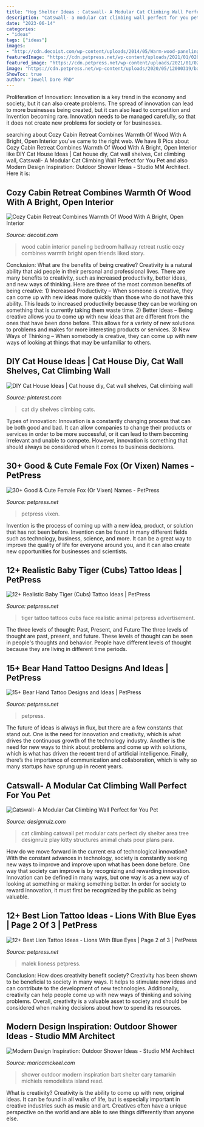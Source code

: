 ```yaml
---
title: "Hog Shelter Ideas : Catswall- A Modular Cat Climbing Wall Perfect For You Pet"
description: "Catswall- a modular cat climbing wall perfect for you pet"
date: "2023-06-14"
categories:
- "ideas"
tags: ["ideas"]
images:
- "http://cdn.decoist.com/wp-content/uploads/2014/05/Warm-wood-paneling-in-the-hallway-leading-to-the-bedroom.jpg"
featuredImage: "https://cdn.petpress.net/wp-content/uploads/2021/01/02074507/Female-fox-names.jpg"
featured_image: "https://cdn.petpress.net/wp-content/uploads/2021/01/02074507/Female-fox-names.jpg"
image: "https://cdn.petpress.net/wp-content/uploads/2020/05/12000319/baby-tiger-tattoo-shoulder-art.jpg"
ShowToc: true
author: "Jewell Dare PhD"
---
```



Proliferation of Innovation:
Innovation is a key trend in the economy and society, but it can also create problems. The spread of innovation can lead to more businesses being created, but it can also lead to competition and Invention becoming rare. Innovation needs to be managed carefully, so that it does not create new problems for society or for businesses.

	

		
searching about Cozy Cabin Retreat Combines Warmth Of Wood With A Bright, Open Interior you've came to the right web. We have 8 Pics about Cozy Cabin Retreat Combines Warmth Of Wood With A Bright, Open Interior like DIY Cat House Ideas | Cat house diy, Cat wall shelves, Cat climbing wall, Catswall- A Modular Cat Climbing Wall Perfect for You Pet and also Modern Design Inspiration: Outdoor Shower Ideas - Studio MM Architect. Here it is:
		
    
## Cozy Cabin Retreat Combines Warmth Of Wood With A Bright, Open Interior

<img loading=lazy src="http://cdn.decoist.com/wp-content/uploads/2014/05/Warm-wood-paneling-in-the-hallway-leading-to-the-bedroom.jpg" onerror="this.onerror=null;this.src='https://tse4.mm.bing.net/th?id=OIP.N0QXnN7accSjIBEXdzooPgHaKt&amp;pid=15.1';" alt="Cozy Cabin Retreat Combines Warmth Of Wood With A Bright, Open Interior">

_Source: decoist.com_

>wood cabin interior paneling bedroom hallway retreat rustic cozy combines warmth bright open friends liked story. 

	

Conclusion: What are the benefits of being creative?
Creativity is a natural ability that aid people in their personal and professional lives. There are many benefits to creativity, such as increased productivity, better ideas, and new ways of thinking. Here are three of the most common benefits of being creative: 1) Increased Productivity – When someone is creative, they can come up with new ideas more quickly than those who do not have this ability. This leads to increased productivity because they can be working on something that is currently taking them waste time. 2) Better Ideas – Being creative allows you to come up with new ideas that are different from the ones that have been done before. This allows for a variety of new solutions to problems and makes for more interesting products or services. 3) New Ways of Thinking – When somebody is creative, they can come up with new ways of looking at things that may be unfamiliar to others.

    
## DIY Cat House Ideas | Cat House Diy, Cat Wall Shelves, Cat Climbing Wall

<img loading=lazy src="https://i.pinimg.com/736x/a2/2a/55/a22a551727c2424a9399d37ed5b2bd79.jpg" onerror="this.onerror=null;this.src='https://tse2.mm.bing.net/th?id=OIP.hafRhta3grDROVINuiyhdwHaLH&amp;pid=15.1';" alt="DIY Cat House Ideas | Cat house diy, Cat wall shelves, Cat climbing wall">

_Source: pinterest.com_

>cat diy shelves climbing cats. 

	

Types of innovation:
Innovation is a constantly changing process that can be both good and bad. It can allow companies to change their products or services in order to be more successful, or it can lead to them becoming irrelevant and unable to compete. However, innovation is something that should always be considered when it comes to business decisions.

    
## 30+ Good &amp; Cute Female Fox (Or Vixen) Names - PetPress

<img loading=lazy src="https://cdn.petpress.net/wp-content/uploads/2021/01/02074507/Female-fox-names.jpg" onerror="this.onerror=null;this.src='https://tse2.mm.bing.net/th?id=OIP.CFZuUavMNZ_wWN-gnYt3RQHaLH&amp;pid=15.1';" alt="30+ Good &amp; Cute Female Fox (Or Vixen) Names - PetPress">

_Source: petpress.net_

>petpress vixen. 

	

Invention is the process of coming up with a new idea, product, or solution that has not been before. Invention can be found in many different fields such as technology, business, science, and more. It can be a great way to improve the quality of life for everyone around you, and it can also create new opportunities for businesses and scientists.

    
## 12+ Realistic Baby Tiger (Cubs) Tattoo Ideas | PetPress

<img loading=lazy src="https://cdn.petpress.net/wp-content/uploads/2020/05/12000319/baby-tiger-tattoo-shoulder-art.jpg" onerror="this.onerror=null;this.src='https://tse2.mm.bing.net/th?id=OIP.xic2lQNQBtpbGSoNlZZYkQHaJ4&amp;pid=15.1';" alt="12+ Realistic Baby Tiger (Cubs) Tattoo Ideas | PetPress">

_Source: petpress.net_

>tiger tattoo tattoos cubs face realistic animal petpress advertisement. 

	

The three levels of thought: Past, Present, and Future
The three levels of thought are past, present, and future. These levels of thought can be seen in people's thoughts and behavior. People have different levels of thought because they are living in different time periods.

    
## 15+ Bear Hand Tattoo Designs And Ideas | PetPress

<img loading=lazy src="https://petpress.net/wp-content/uploads/2020/05/bear-hand-tattoo-cool.jpg" onerror="this.onerror=null;this.src='https://tse3.mm.bing.net/th?id=OIP.kolTljw7ToVx7far8_5g3gHaJ4&amp;pid=15.1';" alt="15+ Bear Hand Tattoo Designs and Ideas | PetPress">

_Source: petpress.net_

>petpress. 

	

The future of ideas is always in flux, but there are a few constants that stand out. One is the need for innovation and creativity, which is what drives the continuous growth of the technology industry. Another is the need for new ways to think about problems and come up with solutions, which is what has driven the recent trend of artificial intelligence. Finally, there’s the importance of communication and collaboration, which is why so many startups have sprung up in recent years.

    
## Catswall- A Modular Cat Climbing Wall Perfect For You Pet

<img loading=lazy src="http://cdn.designrulz.com/wp-content/uploads/2012/11/P1120054.jpg" onerror="this.onerror=null;this.src='https://tse4.mm.bing.net/th?id=OIP.q6pbWjJYe0ql9H7blYPX5gHaJ4&amp;pid=15.1';" alt="Catswall- A Modular Cat Climbing Wall Perfect for You Pet">

_Source: designrulz.com_

>cat climbing catswall pet modular cats perfect diy shelter area tree designrulz play kitty structures animal chats pour plans para. 

	

How do we move forward in the current era of technological innovation? With the constant advances in technology, society is constantly seeking new ways to improve and improve upon what has been done before. One way that society can improve is by recognizing and rewarding innovation. Innovation can be defined in many ways, but one way is as a new way of looking at something or making something better. In order for society to reward innovation, it must first be recognized by the public as being valuable.

    
## 12+ Best Lion Tattoo Ideas - Lions With Blue Eyes | Page 2 Of 3 | PetPress

<img loading=lazy src="https://cdn.petpress.net/wp-content/uploads/2020/04/12003610/lion-with-blue-eyes-tattoo-idea.jpg" onerror="this.onerror=null;this.src='https://tse2.mm.bing.net/th?id=OIP.MLRcmM-PlRuPfdPp6OQ2cwHaHX&amp;pid=15.1';" alt="12+ Best Lion Tattoo Ideas - Lions With Blue Eyes | Page 2 of 3 | PetPress">

_Source: petpress.net_

>malek lioness petpress. 

	

Conclusion: How does creativity benefit society?
Creativity has been shown to be beneficial to society in many ways. It helps to stimulate new ideas and can contribute to the development of new technologies. Additionally, creativity can help people come up with new ways of thinking and solving problems. Overall, creativity is a valuable asset to society and should be considered when making decisions about how to spend its resources.

    
## Modern Design Inspiration: Outdoor Shower Ideas - Studio MM Architect

<img loading=lazy src="http://maricamckeel.com/wp-content/uploads/2014/06/sanjoaquin_AD.jpg" onerror="this.onerror=null;this.src='https://tse2.mm.bing.net/th?id=OIP.0W-zyAl39hQ3xbWLlo0FRQHaKH&amp;pid=15.1';" alt="Modern Design Inspiration: Outdoor Shower Ideas - Studio MM Architect">

_Source: maricamckeel.com_

>shower outdoor modern inspiration bart shelter cary tamarkin michiels remodelista island read. 

	

What is creativity?
Creativity is the ability to come up with new, original ideas. It can be found in all walks of life, but is especially important in creative industries such as music and art. Creatives often have a unique perspective on the world and are able to see things differently than anyone else.

